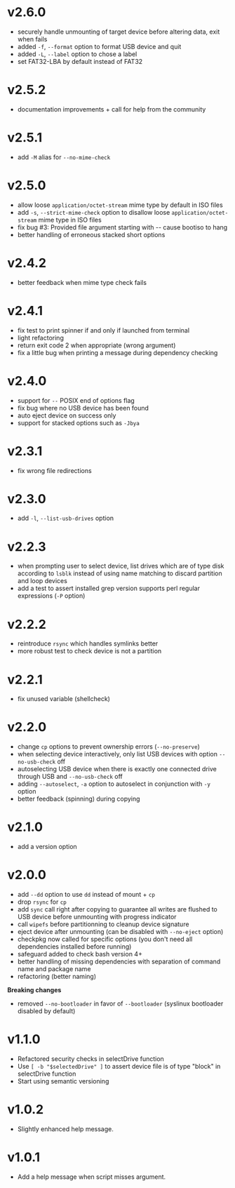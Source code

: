 # v2.6.0

- securely handle unmounting of target device before altering data, exit when fails
- added `-f`, `--format` option to format USB device and quit
- added `-L`, `--label` option to chose a label
- set FAT32-LBA by default instead of FAT32

# v2.5.2

- documentation improvements + call for help from the community

# v2.5.1

- add `-M` alias for `--no-mime-check`

# v2.5.0

- allow loose `application/octet-stream` mime type by default in ISO files
- add `-s`, `--strict-mime-check` option to disallow loose `application/octet-stream` mime type in ISO files
- fix bug #3: Provided file argument starting with -- cause bootiso to hang
- better handling of erroneous stacked short options

# v2.4.2

- better feedback when mime type check fails

# v2.4.1

- fix test to print spinner if and only if launched from terminal
- light refactoring
- return exit code 2 when appropriate (wrong argument)
- fix a little bug when printing a message during dependency checking

# v2.4.0

- support for `--` POSIX end of options flag
- fix bug where no USB device has been found
- auto eject device on success only
- support for stacked options such as `-Jbya`

# v2.3.1

- fix wrong file redirections

# v2.3.0

- add `-l`, `--list-usb-drives` option

# v2.2.3

- when prompting user to select device, list drives which are of type disk according to `lsblk` instead of using name matching to discard partition and loop devices
- add a test to assert installed grep version supports perl regular expressions (`-P` option)

# v2.2.2

- reintroduce `rsync` which handles symlinks better
- more robust test to check device is not a partition

# v2.2.1

- fix unused variable (shellcheck)

# v2.2.0

- change `cp` options to prevent ownership errors (`--no-preserve`)
- when selecting device interactively, only list USB devices with option `--no-usb-check` off
- autoselecting USB device when there is exactly one connected drive through USB and `--no-usb-check` off
- adding `--autoselect`, `-a` option to autoselect in conjunction with `-y` option
- better feedback (spinning) during copying

# v2.1.0

- add a version option

# v2.0.0

- add `--dd` option to use `dd` instead of mount + `cp`
- drop `rsync` for `cp`
- add `sync` call right after copying to guarantee all writes are flushed to USB device before unmounting with progress indicator
- call `wipefs` before partitionning to cleanup device signature
- eject device after unmounting (can be disabled with `--no-eject` option)
- checkpkg now called for specific options (you don't need all dependencies installed before running)
- safeguard added to check bash version 4+
- better handling of missing dependencies with separation of command name and package name
- refactoring (better naming)

**Breaking changes**

- removed `--no-bootloader` in favor of `--bootloader` (syslinux bootloader disabled by default)

# v1.1.0

- Refactored security checks in selectDrive function
- Use `[ -b "$selectedDrive" ]` to assert device file is of type "block" in selectDrive function
- Start using semantic versioning

# v1.0.2

- Slightly enhanced help message.

# v1.0.1

- Add a help message when script misses argument.
